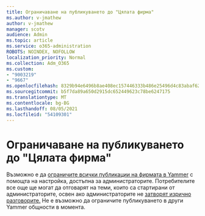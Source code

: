 ```yaml
---
title: Ограничаване на публикуването до "Цялата фирма"
ms.author: v-jmathew
author: v-jmathew
manager: scotv
audience: Admin
ms.topic: article
ms.service: o365-administration
ROBOTS: NOINDEX, NOFOLLOW
localization_priority: Normal
ms.collection: Adm_O365
ms.custom:
- "9003219"
- "9667"
ms.openlocfilehash: 8329b94e6496b8ae408ec157446333b486e25496d4c83abaf62bd22b9f8a1f3c
ms.sourcegitcommit: b5f7da89a650d2915dc652449623c78be6247175
ms.translationtype: MT
ms.contentlocale: bg-BG
ms.lasthandoff: 08/05/2021
ms.locfileid: "54109301"
---
```

# <a name="restrict-posting-to-all-company"></a>Ограничаване на публикуването до "Цялата фирма"

Възможно е да [ограничите всички публикации на фирмата в Yammer](https://support.microsoft.com/office/restrict-all-company-posts-in-yammer-3219d2ae-db15-4c9f-9dd2-28559ae39a97) с помощта на настройка, достъпна за администраторите. Потребителите все още ще могат да отговарят на теми, които са стартирани от администраторите, освен ако администраторите не [затворят изрично разговорите.](https://support.microsoft.com/office/pin-close-and-report-conversations-in-yammer-62a5fbc2-ff1b-4418-9334-d2b4b17062cb) Не е възможно да ограничите публикуването в други Yammer общности в момента.
